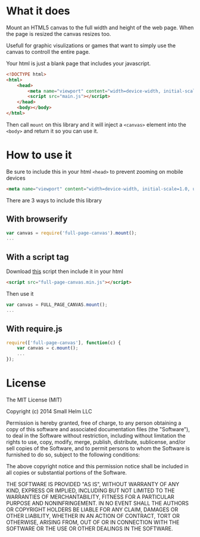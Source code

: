 # What it does

Mount an HTML5 canvas to the full width and height of the web page. When the page is resized the canvas resizes too.

Usefull for graphic visulizations or games that want to simply use the canvas to controll the entire page.

Your html is just a blank page that includes your javascript.
```html
<!DOCTYPE html>
<html>
	<head>
		<meta name="viewport" content="width=device-width, initial-scale=1.0, user-scalable=no">
		<script src="main.js"></script>
	</head>
	<body></body>
</html>
```
Then call `mount` on this library and it  will inject a `<canvas>` element into the `<body>` and return it so you can use it.

# How to use it

Be sure to include this in your html `<head>` to prevent zooming on mobile devices
```html
<meta name="viewport" content="width=device-width, initial-scale=1.0, user-scalable=no">
```

There are 3 ways to include this library

## With browserify

```js
var canvas = require('full-page-canvas').mount();
...
```

## With a script tag

Download [this](https://github.com/smallhelm/full-page-canvas/blob/master/full-page-canvas.min.js) script then include it in your html
```html
<script src="full-page-canvas.min.js"></script>
```

Then use it
```js
var canvas = FULL_PAGE_CANVAS.mount();
...
```

## With require.js

```js
require(['full-page-canvas'], function(c) {
	var canvas = c.mount();
	...
});
```


# License
The MIT License (MIT)

Copyright (c) 2014 Small Helm LLC

Permission is hereby granted, free of charge, to any person obtaining a copy
of this software and associated documentation files (the "Software"), to deal
in the Software without restriction, including without limitation the rights
to use, copy, modify, merge, publish, distribute, sublicense, and/or sell
copies of the Software, and to permit persons to whom the Software is
furnished to do so, subject to the following conditions:

The above copyright notice and this permission notice shall be included in all
copies or substantial portions of the Software.

THE SOFTWARE IS PROVIDED "AS IS", WITHOUT WARRANTY OF ANY KIND, EXPRESS OR
IMPLIED, INCLUDING BUT NOT LIMITED TO THE WARRANTIES OF MERCHANTABILITY,
FITNESS FOR A PARTICULAR PURPOSE AND NONINFRINGEMENT. IN NO EVENT SHALL THE
AUTHORS OR COPYRIGHT HOLDERS BE LIABLE FOR ANY CLAIM, DAMAGES OR OTHER
LIABILITY, WHETHER IN AN ACTION OF CONTRACT, TORT OR OTHERWISE, ARISING FROM,
OUT OF OR IN CONNECTION WITH THE SOFTWARE OR THE USE OR OTHER DEALINGS IN THE
SOFTWARE.
